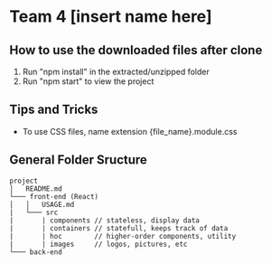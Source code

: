 # Team 4 [insert name here] 

## How to use the downloaded files after clone

1) Run "npm install" in the extracted/unzipped folder
2) Run "npm start" to view the project

## Tips and Tricks
- To use CSS files, name extension {file_name}.module.css

## General Folder Sructure
```
project
│   README.md
└─── front-end (React)
│   │   USAGE.md
|   └─── src
|       | components // stateless, display data
|       | containers // statefull, keeps track of data
|       | hoc        // higher-order components, utility
|       | images     // logos, pictures, etc
└─── back-end

```